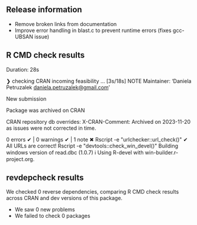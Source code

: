 ## Release information

- Remove broken links from documentation
- Improve error handling in blast.c to prevent runtime errors (fixes gcc-UBSAN issue)

## R CMD check results

Duration: 28s

❯ checking CRAN incoming feasibility ... [3s/18s] NOTE
  Maintainer: ‘Daniela Petruzalek <daniela.petruzalek@gmail.com>’
  
  New submission
  
  Package was archived on CRAN
  
  CRAN repository db overrides:
    X-CRAN-Comment: Archived on 2023-11-20 as issues were not corrected
      in time.

0 errors ✔ | 0 warnings ✔ | 1 note ✖
Rscript -e "urlchecker::url_check()"
✔ All URLs are correct!
Rscript -e "devtools::check_win_devel()"
Building windows version of read.dbc (1.0.7)
ℹ Using R-devel with win-builder.r-project.org.

## revdepcheck results

We checked 0 reverse dependencies, comparing R CMD check results across CRAN and dev versions of this package.

 * We saw 0 new problems
 * We failed to check 0 packages


